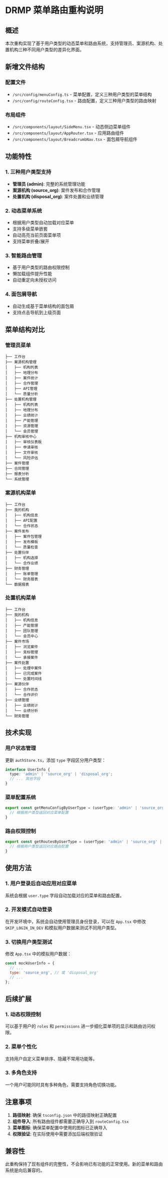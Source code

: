 # DRMP 菜单路由重构说明

## 概述
本次重构实现了基于用户类型的动态菜单和路由系统，支持管理员、案源机构、处置机构三种不同用户类型的差异化界面。

## 新增文件结构

### 配置文件
- `/src/config/menuConfig.ts` - 菜单配置，定义三种用户类型的菜单结构
- `/src/config/routeConfig.tsx` - 路由配置，定义三种用户类型的路由映射

### 布局组件
- `/src/components/layout/SideMenu.tsx` - 动态侧边菜单组件
- `/src/components/layout/AppRouter.tsx` - 应用路由组件
- `/src/components/layout/BreadcrumbNav.tsx` - 面包屑导航组件

## 功能特性

### 1. 三种用户类型支持
- **管理员 (admin)**: 完整的系统管理功能
- **案源机构 (source_org)**: 案件发布和合作管理
- **处置机构 (disposal_org)**: 案件处置和业绩管理

### 2. 动态菜单系统
- 根据用户类型自动加载对应菜单
- 支持多级菜单嵌套
- 自动高亮当前页面菜单项
- 支持菜单折叠/展开

### 3. 智能路由管理
- 基于用户类型的路由权限控制
- 懒加载组件提升性能
- 自动重定向未授权访问

### 4. 面包屑导航
- 自动生成基于菜单结构的面包屑
- 支持点击导航到上级页面

## 菜单结构对比

### 管理员菜单
```
├── 工作台
├── 案源机构管理
│   ├── 机构列表
│   ├── 地理分布
│   ├── 案件统计
│   ├── 合作管理
│   ├── API管理
│   └── 质量分析
├── 处置机构管理
│   ├── 机构列表
│   ├── 地理分布
│   ├── 业绩统计
│   ├── 产能管理
│   ├── 资源管理
│   └── 会员管理
├── 机构审核中心
│   ├── 审核仪表板
│   ├── 申请审核
│   ├── 文件审核
│   └── 风险评估
├── 案件管理
├── 合同管理
├── 报表分析
└── 系统管理
```

### 案源机构菜单
```
├── 工作台
├── 我的机构
│   ├── 机构信息
│   ├── API配置
│   └── 合作状态
├── 案件发布
│   ├── 案件包管理
│   ├── 发布模板
│   └── 质量检查
├── 处置伙伴
│   ├── 机构选择
│   └── 合作业绩
├── 财务管理
│   ├── 账单管理
│   └── 财务报表
└── 数据报表
```

### 处置机构菜单
```
├── 工作台
├── 我的机构
│   ├── 机构信息
│   ├── 产能管理
│   ├── 团队管理
│   └── 会员中心
├── 案件市场
│   ├── 浏览案件
│   ├── 竞标管理
│   └── 承接案件
├── 案件处置
│   ├── 处理中案件
│   ├── 已完成案件
│   └── 处置时间线
├── 案源伙伴
│   ├── 合作状态
│   └── 合作评价
├── 业绩管理
│   ├── 业绩统计
│   └── 业绩分析
└── 财务管理
```

## 技术实现

### 用户状态管理
更新 `authStore.ts`，添加 `type` 字段区分用户类型：
```typescript
interface UserInfo {
  type: 'admin' | 'source_org' | 'disposal_org';
  // ... 其他字段
}
```

### 菜单配置系统
```typescript
export const getMenuConfigByUserType = (userType: 'admin' | 'source_org' | 'disposal_org'): MenuItem[] => {
  // 根据用户类型返回对应菜单配置
}
```

### 路由权限控制
```typescript
export const getRoutesByUserType = (userType: 'admin' | 'source_org' | 'disposal_org'): RouteObject[] => {
  // 根据用户类型返回对应路由配置
}
```

## 使用方法

### 1. 用户登录后自动应用对应菜单
系统会根据 `user.type` 字段自动加载对应的菜单和路由配置。

### 2. 开发模式自动登录
在开发环境中，系统会自动使用管理员身份登录，可以在 `App.tsx` 中修改 `SKIP_LOGIN_IN_DEV` 和模拟用户数据来测试不同用户类型。

### 3. 切换用户类型测试
修改 `App.tsx` 中的模拟用户数据：
```javascript
const mockUserInfo = {
  // ...
  type: 'source_org', // 或 'disposal_org'
  // ...
};
```

## 后续扩展

### 1. 动态权限控制
可以基于用户的 `roles` 和 `permissions` 进一步细化菜单项的显示和路由访问权限。

### 2. 菜单个性化
支持用户自定义菜单排序、隐藏不常用功能等。

### 3. 多角色支持
一个用户可能同时具有多种角色，需要支持角色切换功能。

## 注意事项

1. **路径映射**: 确保 `tsconfig.json` 中的路径映射正确配置
2. **组件导入**: 所有路由组件都需要正确导入到 `routeConfig.tsx`
3. **菜单图标**: 确保菜单配置中使用的图标已正确导入
4. **权限验证**: 在实际使用中需要添加后端权限验证

## 兼容性

此重构保持了现有组件的完整性，不会影响已有功能的正常使用。新的菜单和路由系统是向后兼容的。